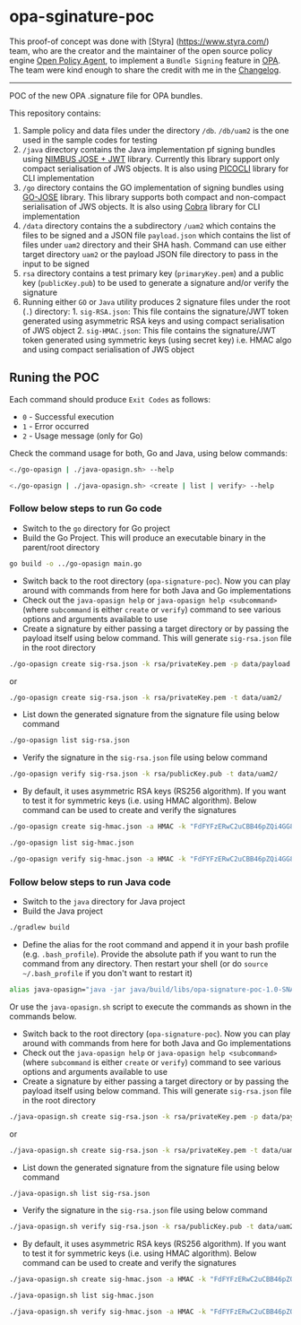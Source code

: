 # opa-sginature-poc

This proof-of concept was done with [Styra] (https://www.styra.com/) team, who are the creator and the maintainer of the open source policy engine [Open Policy Agent](https://www.openpolicyagent.org/), to implement a `Bundle Signing` feature in [OPA](https://github.com/open-policy-agent). The team were kind enough to share the credit with me in the [Changelog](https://github.com/open-policy-agent/opa/blob/master/CHANGELOG.md).

***
POC of the new OPA .signature file for OPA bundles.

This repository contains:
1. Sample policy and data files under the directory `/db`. `/db/uam2` is the one used in the sample codes for testing
2. `/java` directory contains the Java implementation pf signing bundles using [NIMBUS JOSE + JWT](https://bitbucket.org/connect2id/nimbus-jose-jwt/wiki/Home) library. Currently this library support only compact serialisation of JWS objects. It is also using [PICOCLI](https://picocli.info/) library for CLI implementation
3. `/go` directory contains the GO implementation of signing bundles using [GO-JOSE](https://github.com/square/go-jose) library. This library supports both compact and non-compact serialisation of JWS objects. It is also using [Cobra](https://github.com/spf13/cobra) library for CLI implementation
4. `/data` directory contains the a subdirectory `/uam2` which contains the files to be signed and a JSON file `payload.json` which contains the list of files under `uam2` directory and their SHA hash. Command can use either target directory `uam2` or the payload JSON file directory to pass in the input to be signed
5. `rsa` directory contains a test primary key (`primaryKey.pem`) and a public key (`publicKey.pub`) to be used to generate a signature and/or verify the signature
6. Running either `GO` or `Java` utility produces 2 signature files under the root (`.`) directory:
       1. `sig-RSA.json`: This file contains the signature/JWT token generated using asymmetric RSA keys and using compact serialisation of JWS object
       2. `sig-HMAC.json`: This file contains the signature/JWT token generated using symmetric keys (using secret key) i.e. HMAC algo and using compact serialisation of JWS object


## Runing the POC

Each command should produce `Exit Codes` as follows:
- `0` - Successful execution
- `1` - Error occurred
- `2` - Usage message (only for Go)

Check the command usage for both, Go and Java, using below commands:
```bash
<./go-opasign | ./java-opasign.sh> --help
```

```bash
<./go-opasign | ./java-opasign.sh> <create | list | verify> --help
```

### Follow below steps to run Go code
- Switch to the `go` directory for Go project
- Build the Go Project. This will produce an executable binary in the parent/root directory
```bash
go build -o ../go-opasign main.go
```
- Switch back to the root directory (`opa-signature-poc`). Now you can play around with commands from here for both Java and Go implementations
- Check out the `java-opasign help` or `java-opasign help <subcommand>` (where `subcommand` is either `create` or `verify`) command to see various options and arguments available to use
- Create a signature by either passing a target directory or by passing the payload itself using below command. This will generate `sig-rsa.json` file in the root directory
```bash
./go-opasign create sig-rsa.json -k rsa/privateKey.pem -p data/payload.json
```
or 
```bash
./go-opasign create sig-rsa.json -k rsa/privateKey.pem -t data/uam2/
```
- List down the generated signature from the signature file using below command
```bash
./go-opasign list sig-rsa.json
```
- Verify the signature in the `sig-rsa.json` file using below command
```bash
./go-opasign verify sig-rsa.json -k rsa/publicKey.pub -t data/uam2/
```
- By default, it uses asymmetric RSA keys (RS256 algorithm). If you want to test it for symmetric keys (i.e. using HMAC algorithm). Below command can be used to create and verify the signatures
```bash
./go-opasign create sig-hmac.json -a HMAC -k "FdFYFzERwC2uCBB46pZQi4GG85LujR8obt-KWRBICVQ" -p data/payload.json
```
```bash
./go-opasign list sig-hmac.json
```
```bash
./go-opasign verify sig-hmac.json -a HMAC -k "FdFYFzERwC2uCBB46pZQi4GG85LujR8obt-KWRBICVQ" -t data/uam2/
```


### Follow below steps to run Java code
- Switch to the `java` directory for Java project
- Build the Java project
```bash
./gradlew build
```
- Define the alias for the root command and append it in your bash profile (e.g. `.bash_profile`). Provide the absolute path if you want to run the command from any directory. Then restart your shell (or do `source ~/.bash_profile` if you don't want to restart it) 
```bash
alias java-opasign="java -jar java/build/libs/opa-signature-poc-1.0-SNAPSHOT.jar"
```
Or use the `java-opasign.sh` script to execute the commands as shown in the commands below.

- Switch back to the root directory (`opa-signature-poc`). Now you can play around with commands from here for both Java and Go implementations
- Check out the `java-opasign help` or `java-opasign help <subcommand>` (where `subcommand` is either `create` or `verify`) command to see various options and arguments available to use
- Create a signature by either passing a target directory or by passing the payload itself using below command. This will generate `sig-rsa.json` file in the root directory
```bash
./java-opasign.sh create sig-rsa.json -k rsa/privateKey.pem -p data/payload.json
```
or 
```bash
./java-opasign.sh create sig-rsa.json -k rsa/privateKey.pem -t data/uam2/
```
- List down the generated signature from the signature file using below command
```bash
./java-opasign.sh list sig-rsa.json
```
- Verify the signature in the `sig-rsa.json` file using below command
```bash
./java-opasign.sh verify sig-rsa.json -k rsa/publicKey.pub -t data/uam2/
```
- By default, it uses asymmetric RSA keys (RS256 algorithm). If you want to test it for symmetric keys (i.e. using HMAC algorithm). Below command can be used to create and verify the signatures
```bash
./java-opasign.sh create sig-hmac.json -a HMAC -k "FdFYFzERwC2uCBB46pZQi4GG85LujR8obt-KWRBICVQ" -p data/payload.json
```
```bash
./java-opasign.sh list sig-hmac.json
```
```bash
./java-opasign.sh verify sig-hmac.json -a HMAC -k "FdFYFzERwC2uCBB46pZQi4GG85LujR8obt-KWRBICVQ" -t data/uam2/
```
